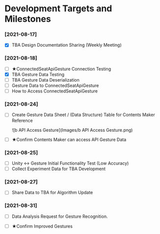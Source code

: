 # Development Targets and Milestones

### [2021-08-17]

- [x] TBA Design Documentation Sharing (Weekly Meeting)

### [2021-08-18]

- [ ] ★ConnectedSeatApiGesture Connection Testing
- [x] TBA Gesture Data Testing
- [ ] TBA Gesture Data Deserialization
- [ ] Gesture Data to ConnectedSeatApiGesture
- [ ] How to Access ConnectedSeatApiGesture

### [2021-08-24]

- [ ] Create Gesture Data Sheet / (Data Structure) Table for Contents Maker Reference

  ![b API Access Gesture](Images/b API Access Gesture.png)

- [ ] ★Confirm Contents Maker can access API Gesture Data

### [2021-08-25]

- [ ] Unity <-> Gesture Initial Functionality Test (Low Accuracy)
- [ ] Collect Experiment Data for TBA Development 

### [2021-08-27]

- [ ] Share Data to TBA for Algorithm Update

### [2021-08-31]

- [ ] Data Analysis Request for Gesture Recognition.

- [ ] ★Confirm Improved Gestures